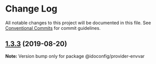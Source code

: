 # Change Log

All notable changes to this project will be documented in this file.
See [Conventional Commits](https://conventionalcommits.org) for commit guidelines.

## [1.3.3](https://github.com/MerifondNewMarkets/idoconfig/compare/v1.3.2...v1.3.3) (2019-08-20)

**Note:** Version bump only for package @idoconfig/provider-envvar
